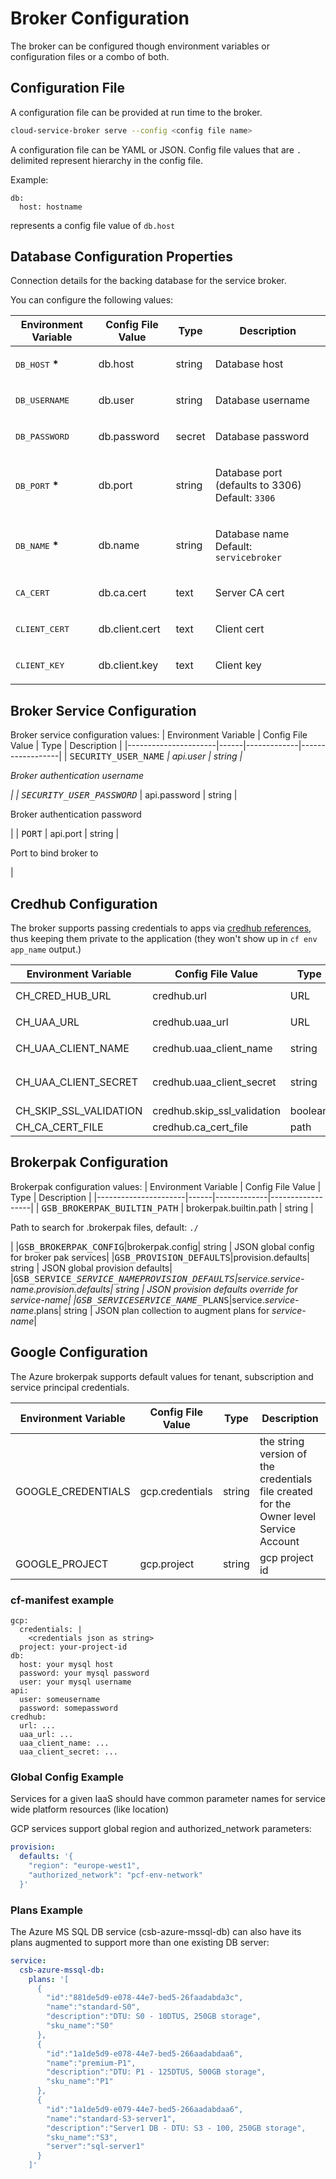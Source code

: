 # Broker Configuration
The broker can be configured though environment variables or configuration files or a combo of both.

## Configuration File
A configuration file can be provided at run time to the broker.
```bash
cloud-service-broker serve --config <config file name>
```

A configuration file can be YAML or JSON. Config file values that are `.` delimited represent hierarchy in the config file.

Example:
```
db:
  host: hostname
```
represents a config file value of `db.host`

## Database Configuration Properties

Connection details for the backing database for the service broker.

You can configure the following values:

| Environment Variable | Config File Value | Type | Description |
|----------------------|------|-------------|------------------|
| <tt>DB_HOST</tt> <b>*</b> | db.host | string | <p>Database host </p>|
| <tt>DB_USERNAME</tt> | db.user | string | <p>Database username </p>|
| <tt>DB_PASSWORD</tt> | db.password | secret | <p>Database password </p>|
| <tt>DB_PORT</tt> <b>*</b> | db.port | string | <p>Database port (defaults to 3306)  Default: <code>3306</code></p>|
| <tt>DB_NAME</tt> <b>*</b> | db.name | string | <p>Database name  Default: <code>servicebroker</code></p>|
| <tt>CA_CERT</tt> | db.ca.cert | text | <p>Server CA cert </p>|
| <tt>CLIENT_CERT</tt> | db.client.cert | text | <p>Client cert </p>|
| <tt>CLIENT_KEY</tt> | db.client.key | text | <p>Client key </p>|

## Broker Service Configuration

Broker service configuration values:
| Environment Variable | Config File Value | Type | Description |
|----------------------|------|-------------|------------------|
| <tt>SECURITY_USER_NAME</tt> <b>*</b> | api.user | string | <p>Broker authentication username</p>|
| <tt>SECURITY_USER_PASSWORD</tt> <b>*</b> | api.password | string | <p>Broker authentication password</p>|
| <tt>PORT</tt> | api.port | string | <p>Port to bind broker to</p>|

## Credhub Configuration
The broker supports passing credentials to apps via [credhub references](https://github.com/cloudfoundry-incubator/credhub/blob/master/docs/secure-service-credentials.md#service-brokers), thus keeping them private to the application (they won't show up in `cf env app_name` output.)

| Environment Variable | Config File Value | Type | Description |
|----------------------|------|-------------|------------------|
| CH_CRED_HUB_URL           |credhub.url    | URL | credhub service URL - usually `https://credhub.service.cf.internal:8844`|
| CH_UAA_URL                |credhub.uaa_url | URL | uaa service URL - usually `https://uaa.service.cf.internal:8443`|
| CH_UAA_CLIENT_NAME        |credhub.uaa_client_name| string | uaa username - usually `credhub_admin_client`|
| CH_UAA_CLIENT_SECRET      |credhub.uaa_client_secret| string | uaa client secret - "*Credhub Admin Client Credentials*" from *Operations Manager > PAS > Credentials* tab. |
| CH_SKIP_SSL_VALIDATION    |credhub.skip_ssl_validation| boolean | skip SSL validation if true | 
| CH_CA_CERT_FILE           |credhub.ca_cert_file| path | path to cert file |


## Brokerpak Configuration

Brokerpak configuration values:
| Environment Variable | Config File Value | Type | Description |
|----------------------|------|-------------|------------------|
| <tt>GSB_BROKERPAK_BUILTIN_PATH</tt> | brokerpak.builtin.path | string | <p>Path to search for .brokerpak files, default: <code>./</code></p>|
|<tt>GSB_BROKERPAK_CONFIG</tt>|brokerpak.config| string | JSON global config for broker pak services|
|<tt>GSB_PROVISION_DEFAULTS</tt>|provision.defaults| string | JSON global provision defaults|
|<tt>GSB_SERVICE_*SERVICE_NAME*_PROVISION_DEFAULTS</tt>|service.*service-name*.provision.defaults| string | JSON provision defaults override for *service-name*|
|<tt>GSB_SERVICE_*SERVICE_NAME*_PLANS</tt>|service.*service-name*.plans| string | JSON plan collection to augment plans for *service-name*|

## Google Configuration

The Azure brokerpak supports default values for tenant, subscription and service principal credentials.

| Environment Variable | Config File Value | Type | Description |
|----------------------|-------------------|------|-------------|
| GOOGLE_CREDENTIALS        | gcp.credentials     | string | the string version of the credentials file created for the Owner level Service Account |
| GOOGLE_PROJECT  | gcp.project | string | gcp project id |


### cf-manifest example
```
gcp:
  credentials: |
    <credentials json as string>
  project: your-project-id
db:
  host: your mysql host
  password: your mysql password
  user: your mysql username
api:
  user: someusername
  password: somepassword
credhub:
  url: ...
  uaa_url: ...
  uaa_client_name: ...
  uaa_client_secret: ...
 ```
 
### Global Config Example

Services for a given IaaS should have common parameter names for service wide platform resources (like location)

GCP services support global region and authorized_network parameters:

```yaml
provision:
  defaults: '{
    "region": "europe-west1", 
    "authorized_network": "pcf-env-network"
  }'
```


### Plans Example

The Azure MS SQL DB service (csb-azure-mssql-db) can also have its plans augmented to support more than one existing DB server:
```yaml
service:
  csb-azure-mssql-db:
    plans: '[
      {
        "id":"881de5d9-e078-44e7-bed5-26faadabda3c",
        "name":"standard-S0",
        "description":"DTU: S0 - 10DTUS, 250GB storage",      
        "sku_name":"S0"
      },
      {
        "id":"1a1de5d9-e078-44e7-bed5-266aadabdaa6",
        "name":"premium-P1",
        "description":"DTU: P1 - 125DTUS, 500GB storage",      
        "sku_name":"P1"
      },
      {
        "id":"1a1de5d9-e079-44e7-bed5-266aadabdaa6",
        "name":"standard-S3-server1",
        "description":"Server1 DB - DTU: S3 - 100, 250GB storage",      
        "sku_name":"S3",
        "server":"sql-server1"
      }
    ]'
```
